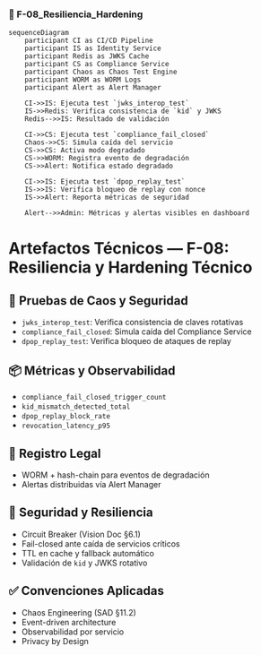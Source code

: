 ### 📄 F-08_Resiliencia_Hardening
```mermaid
sequenceDiagram
    participant CI as CI/CD Pipeline
    participant IS as Identity Service
    participant Redis as JWKS Cache
    participant CS as Compliance Service
    participant Chaos as Chaos Test Engine
    participant WORM as WORM Logs
    participant Alert as Alert Manager

    CI->>IS: Ejecuta test `jwks_interop_test`
    IS->>Redis: Verifica consistencia de `kid` y JWKS
    Redis-->>IS: Resultado de validación

    CI->>CS: Ejecuta test `compliance_fail_closed`
    Chaos->>CS: Simula caída del servicio
    CS->>CS: Activa modo degradado
    CS->>WORM: Registra evento de degradación
    CS->>Alert: Notifica estado degradado

    CI->>IS: Ejecuta test `dpop_replay_test`
    IS->>IS: Verifica bloqueo de replay con nonce
    IS->>Alert: Reporta métricas de seguridad

    Alert-->>Admin: Métricas y alertas visibles en dashboard
```
# Artefactos Técnicos — F-08: Resiliencia y Hardening Técnico

## 🧪 Pruebas de Caos y Seguridad
- `jwks_interop_test`: Verifica consistencia de claves rotativas
- `compliance_fail_closed`: Simula caída del Compliance Service
- `dpop_replay_test`: Verifica bloqueo de ataques de replay

## 📦 Métricas y Observabilidad
- `compliance_fail_closed_trigger_count`
- `kid_mismatch_detected_total`
- `dpop_replay_block_rate`
- `revocation_latency_p95`

## 📁 Registro Legal
- WORM + hash-chain para eventos de degradación
- Alertas distribuidas vía Alert Manager

## 🔐 Seguridad y Resiliencia
- Circuit Breaker (Vision Doc §6.1)
- Fail-closed ante caída de servicios críticos
- TTL en cache y fallback automático
- Validación de `kid` y JWKS rotativo

## ✅ Convenciones Aplicadas
- Chaos Engineering (SAD §11.2)
- Event-driven architecture
- Observabilidad por servicio
- Privacy by Design
